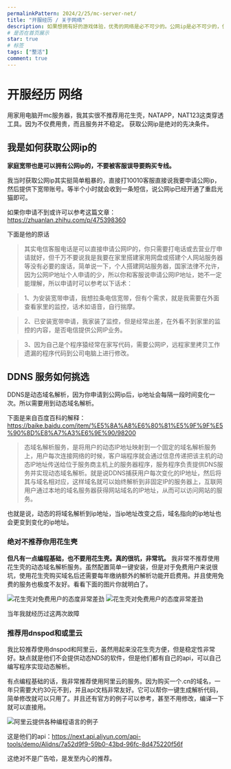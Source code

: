 ```yaml
---
permalinkPattern: 2024/2/25/mc-server-net/
title: "开服经历 / 关于网络"
description: 如果想拥有好的游戏体验，优秀的网络是必不可少的。公网ip是必不可少的，但是得到他却不简单。垃圾花生壳狗都不用。
# 是否在首页展示
star: true
# 标签
tags: ["整活"]
comment: true
---
```


# 开服经历 网络

用家用电脑开mc服务器，我其实很不推荐用花生壳，NATAPP，NAT123这类穿透工具。因为不仅费用贵，而且服务并不稳定。
获取公网ip是绝对的先决条件。

## 我是如何获取公网ip的

**家庭宽带也是可以拥有公网ip的，不要被客服误导要购买专线。**

我当时获取公网ip其实挺简单粗暴的，直接打10010客服直接说我要申请公网ip，然后提供下宽带账号。等半个小时就会收到一条短信，说公网ip已经开通了重启光猫即可。


如果你申请不到或许可以参考这篇文章：https://zhuanlan.zhihu.com/p/475398360

下面是他的原话

> 其实电信客服电话是可以直接申请公网IP的，你只需要打电话或去营业厅申请就好，但千万不要说我是我要在家里搭建家用网盘或搭建个人网站服务器等没有必要的废话，简单说一下，个人搭建网站服务器，国家法律不允许，因为公网IP地址个人申请的少，所以你和客服说申请公网IP地址，她不一定能理解，所以申请时可以参考以下话术：

> 1、为安装宽带申请，我想拉条电信宽带，但有个需求，就是我需要在外面查看家里的监控，话术如语音，自行揣摩。

> 2、已安装宽带申请，我家装了监控，但是经常出差，在外看不到家里的监控的内容，是否电信提供公网IP业务。

> 3、因为自己是个程序猿经常在家写代码，需要公网IP，远程家里拷贝工作遗漏的程序代码到公司电脑上进行修改。

## DDNS 服务如何挑选
DDNS是动态域名解析，因为你申请到公网ip后，ip地址会每隔一段时间变化一次。所以需要用到动态域名解析。

下面是来自百度百科的解释：https://baike.baidu.com/item/%E5%8A%A8%E6%80%81%E5%9F%9F%E5%90%8D%E8%A7%A3%E6%9E%90/98200
> 态域名解析服务，是将用户的动态IP地址映射到一个固定的域名解析服务上，用户每次连接网络的时候，客户端程序就会通过信息传递把该主机的动态IP地址传送给位于服务商主机上的服务器程序，服务程序负责提供DNS服务并实现动态域名解析。就是说DDNS捕获用户每次变化的IP地址，然后将其与域名相对应，这样域名就可以始终解析到非固定IP的服务器上，互联网用户通过本地的域名服务器获得网站域名的IP地址，从而可以访问网站的服务。

也就是说，动态的将域名解析到ip地址，当ip地址改变之后，域名指向的ip地址也会更变到变化的ip地址。

### 绝对不推荐你用花生壳
**但凡有一点编程基础，也不要用花生壳。真的很坑，非常坑。**
我非常不推荐使用花生壳的动态域名解析服务。虽然配置简单一键安装，但是对于免费用户来说很坑，使用花生壳购买域名后还需要每年缴纳额外的解析功能开启费用。并且使用免费的服务也极度不友好。看看下面的图片你就明白了。

![花生壳对免费用户的态度非常差劲](./imgs/花生壳崩溃.webp)
![花生壳对免费用户的态度非常差劲](./imgs/花生壳垃圾.webp)

当年我就经历过这两次故障

### 推荐用dnspod和或里云

我比较推荐使用dnspod和阿里云，虽然用起来没花生壳方便，但是稳定性非常好。缺点就是他们不会提供动态NDS的软件，但是他们都有自己的api，可以自己编写程序实现动态解析。

有点编程基础的话，我非常推荐使用阿里云的服务。因为购买一个.cn的域名，一年只需要大约30元不到，并且api文档非常友好。它可以帮你一键生成解析代码，简单修改就可以只用了。并且还有官方的例子可以参考，甚至不用修改，编译一下就可以直接用。

![阿里云提供各种编程语言的例子](./imgs/阿里云提供各种编程语言的例子.webp)

这是他们的api：https://next.api.aliyun.com/api-tools/demo/Alidns/7a52d9f9-59b0-43bd-96fc-8d475220f56f

这绝对不是广告哈，是发至内心的推荐。